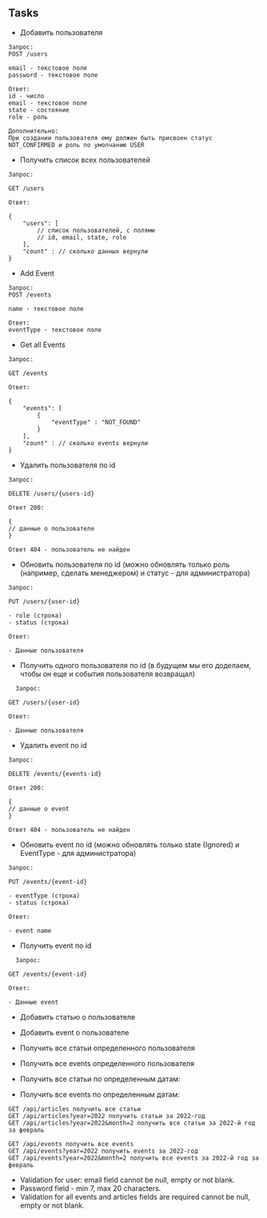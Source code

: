 ## Tasks

- Добавить пользователя

```
Запрос:
POST /users

email - текстовое поле
password - текстовое поле

Ответ:
id - число
email - текстовое поле
state - состояние
role - роль

Дополнительно:
При создании пользователя ему должен быть присвоен статус NOT_CONFIRMED и роль по умолчанию USER
```

- Получить список всех пользователей

```
Запрос:

GET /users

Ответ:

{
    "users": [
        // список пользователей, с полями
        // id, email, state, role
    ],
    "count" : // сколько данных вернули 
}
```

- Add Event

```
Запрос:
POST /events

name - текстовое поле

Ответ:
eventType - текстовое поле

```

- Get all Events

```
Запрос:

GET /events

Ответ:

{
    "events": [
        {
            "eventType" : "NOT_FOUND" 
        }
    ],
    "count" : // сколько events вернули 
}
```

- Удалить пользователя по id
```
Запрос:

DELETE /users/{users-id}

Ответ 200:

{
// данные о пользователе
}

Ответ 404 - пользователь не найден
```

- Обновить пользователя по id (можно обновлять только роль (например, сделать менеджером) и статус - для администратора)
```
Запрос:

PUT /users/{user-id}

- role (строка)
- status (строка)

Ответ:

- Данные пользователя
```

- Получить одного пользователя по id (в будущем мы его доделаем, чтобы он еще и события пользователя возвращал)
```
  Запрос:

GET /users/{user-id}

Ответ:

- Данные пользователя
```

- Удалить event по id
```
Запрос:

DELETE /events/{events-id}

Ответ 200:

{
// данные о event
}

Ответ 404 - пользователь не найден
```

- Обновить event по id (можно обновлять только state (Ignored) и EventType - для администратора)
```
Запрос:

PUT /events/{event-id}

- eventType (строка)
- status (строка)

Ответ:

- event name
```

- Получить event по id 
```
  Запрос:

GET /events/{event-id}

Ответ:

- Данные event
```

- Добавить статью о пользователе
- Добавить event о пользователе
- Получить все статьи определенного пользователя
- Получить все events определенного пользователя

- Получить все статьи по определенным датам:
- Получить все events по определенным датам:

```
GET /api/articles получить все статьи
GET /api/articles?year=2022 получить статьи за 2022-год
GET /api/articles?year=2022&month=2 получить все статьи за 2022-й год за февраль
```

```
GET /api/events получить все events
GET /api/events?year=2022 получить events за 2022-год
GET /api/events?year=2022&month=2 получить все events за 2022-й год за февраль
```

- Validation for user: email field cannot be null, empty or not blank. 
- Password field - min 7, max 20 characters. 
- Validation for all events and articles fields are required cannot be null, empty or not blank. 